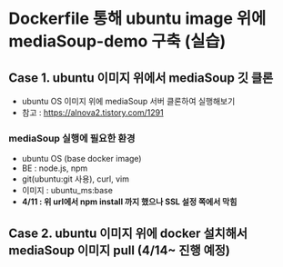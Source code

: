 # Dockerfile 통해 ubuntu image 위에 mediaSoup-demo 구축 (실습)
## Case 1. ubuntu 이미지 위에서 mediaSoup 깃 클론
* ubuntu OS 이미지 위에 mediaSoup 서버 클론하여 실행해보기
* 참고 : https://alnova2.tistory.com/1291

### mediaSoup 실행에 필요한 환경
* ubuntu OS (base docker image)
* BE : node.js, npm
* git(ubuntu:git 사용), curl, vim
* 이미지 : ubuntu_ms:base
* **4/11 : 위 url에서 npm install 까지 했으나 SSL 설정 쪽에서 막힘**


## Case 2. ubuntu 이미지 위에 docker 설치해서 mediaSoup 이미지 pull (4/14~ 진행 예정)



